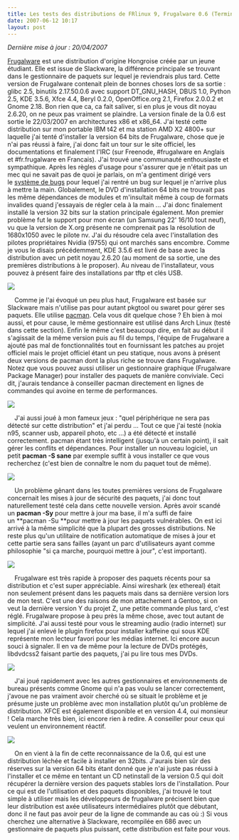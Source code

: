 ```yaml
---
title: Les tests des distributions de FRlinux 9, Frugalware 0.6 (Terminus)
date: 2007-06-12 10:17
layout: post
---
```


*Dernière mise à jour : 20/04/2007*

[Frugalware](http://frugalware.org/) est une distribution d'origine
Hongroise créée par un jeune étudiant. Elle est issue de Slackware, la
différence principale se trouvant dans le gestionnaire de paquets sur
lequel je reviendrais plus tard. Cette version de Frugalware contenait
plein de bonnes choses lors de sa sortie : glibc 2.5, binutils
2.17.50.0.6 avec support DT\_GNU\_HASH, DBUS 1.0, Python 2.5, KDE 3.5.6,
Xfce 4.4, Beryl 0.2.0, OpenOffice.org 2.1, Firefox 2.0.0.2 et Gnome
2.18. Bon rien que ca, ca fait saliver, si en plus je vous dit noyau
2.6.20, on ne peux pas vraiment se plaindre. La version finale de la 0.6
est sortie le 22/03/2007 en architectures x86 et x86\_64. J'ai testé
cette distribution sur mon portable IBM t42 et ma station AMD X2 4800+
sur laquelle j'ai tenté d'installer la version 64 bits de Frugalware,
chose que je n'ai pas réussi à faire, j'ai donc fait un tour sur le site
officiel, les documentations et finalement l'IRC (sur Freenode,
\#frugalware en Anglais et \#fr.frugalware en Francais). J'ai trouvé une
communauté enthousiaste et sympathique. Après les règles d'usage pour
s'assurer que je n'était pas un mec qui ne savait pas de quoi je
parlais, on m'a gentiment dirigé vers le [système de
bugs](http://bugs.frugalware.org/) pour lequel j'ai rentré un bug sur
lequel je n'arrive plus à mettre la main. Globalement, le DVD
d'installation 64 bits ne trouvait pas les même dépendances de modules
et m'insultait même à coup de formats invalides quand j'essayais de
régler cela à la main ... J'ai donc finalement installé la version 32
bits sur la station principale également. Mon premier problème fut le
support pour mon écran (un Samsung 22' 16/10 tout neuf), vu que la
version de X.org présente ne comprenait pas la résolution de 1680x1050
avec le pilote nv. J'ai du résoudre cela avec l'installation des pilotes
propriétaires Nvidia (9755) qui ont marchés sans encombre. Comme je vous
le disais précédemment, KDE 3.5.6 est livré de base avec la distribution
avec un petit noyau 2.6.20 (au moment de sa sortie, une des premières
distributions à le proposer). Au niveau de l'installateur, vous pouvez à
présent faire des installations par tftp et clés USB.

[![](http://frlinux.net/pictures/linux/frugalware06_01s.png)](http://frlinux.net/pictures/linux/frugalware06_01.png)

    Comme je l'ai évoqué un peu plus haut, Frugalware est basée sur
Slackware mais n'utilise pas pour autant pkgtool ou swaret pour gérer
ses paquets. Elle
utilise [pacman](http://physics.bu.edu/~youssef/pacman/). Cela vous dit
quelque chose ? Eh bien à moi aussi, et pour cause, le même gestionnaire
est utilisé dans Arch Linux (testé dans cette section). Enfin le même
c'est beaucoup dire, en fait au début il s'agissait de la même version
puis au fil du temps, l'équipe de Frugalware a ajouté pas mal de
fonctionnalités tout en fournissant les patches au projet officiel mais
le projet officiel étant un peu statique, nous avons à présent deux
versions de pacman dont la plus riche se trouve dans Frugalware. Notez
que vous pouvez aussi utiliser un gestionnaire graphique (Frugalware
Package Manager) pour installer des paquets de manière conviviale. Ceci
dit, j'aurais tendance à conseiller pacman directement en lignes de
commandes qui avoine en terme de performances.

[![](http://frlinux.net/pictures/linux/frugalware06_02s.png)](http://frlinux.net/pictures/linux/frugalware06_02.png)

    J'ai aussi joué à mon fameux jeux : "quel périphérique ne sera pas
détecté sur cette distribution" et j'ai perdu ... Tout ce que j'ai testé
(nokia n95, scanner usb, appareil photo, etc ...) a été détecté et
installé correctement. pacman étant très intelligent (jusqu'à un certain
point), il sait gérer les conflits et dépendances. Pour installer un
nouveau logiciel, un petit **pacman -S sane** par exemple suffit à vous
installer ce que vous recherchez (c'est bien de connaître le nom du
paquet tout de même).

[![](http://frlinux.net/pictures/linux/frugalware06_03s.png)](http://frlinux.net/pictures/linux/frugalware06_03.png)

    Un problème gênant dans les toutes premières versions de Frugalware
concernait les mises à jour de sécurité des paquets, j'ai donc tout
naturellement testé cela dans cette nouvelle version. Après avoir scandé
un **pacman -Sy** pour mettre à jour ma base, il m'a suffi de faire
un **pacman -Su **pour mettre à jour les paquets vulnérables. On est ici
arrivé à la même simplicité que la plupart des grosses distributions. Ne
reste plus qu'un utilitaire de notification automatique de mises à jour
et cette partie sera sans failles (ayant un parc d'utilisateurs ayant
comme philosophie "si ça marche, pourquoi mettre à jour", c'est
important).

[![](http://frlinux.net/pictures/linux/frugalware06_04s.png)](http://frlinux.net/pictures/linux/frugalware06_04.png)

    Frugalware est très rapide à proposer des paquets récents pour sa
distribution et c'est super appréciable. Ainsi wireshark (ex ethereal)
était non seulement présent dans les paquets mais dans sa dernière
version lors de mon test. C'est une des raisons de mon attachement a
Gentoo, si on veut la dernière version Y du projet Z, une petite
commande plus tard, c'est réglé. Frugalware propose à peu près la même
chose, avec tout autant de simplicité. J'ai aussi testé pour vous le
streaming audio (radio internet) sur lequel j'ai enlevé le plugin
firefox pour installer kaffeine qui sous KDE représente mon lecteur
favori pour les médias internet. Ici encore aucun souci à signaler. Il
en va de même pour la lecture de DVDs protégés, libdvdcss2 faisant
partie des paquets, j'ai pu lire tous mes DVDs.

[![](http://frlinux.net/pictures/linux/frugalware06_05s.png)](http://frlinux.net/pictures/linux/frugalware06_05.png)

    J'ai joué rapidement avec les autres gestionnaires et environnements
de bureau présents comme Gnome qui n'a pas voulu se lancer correctement,
j'avoue ne pas vraiment avoir cherché où se situait le problème et je
présume juste un problème avec mon installation plutôt qu'un problème de
distribution. XFCE est également disponible et en version 4.4, oui
monsieur ! Cela marche très bien, ici encore rien à redire. A conseiller
pour ceux qui veulent un environnement réactif.

[![](http://frlinux.net/pictures/linux/frugalware06_06s.png)](http://frlinux.net/pictures/linux/frugalware06_06.png)

    On en vient à la fin de cette reconnaissance de la 0.6, qui est une
distribution léchée et facile à installer en 32bits. J'aurais bien sûr
des réserves sur la version 64 bits étant donné que je n'ai juste pas
réussi à l'installer et ce même en tentant un CD netinstall de la
version 0.5 qui doit récupérer la dernière version des paquets stables
lors de l'installation. Pour ce qui est de l'utilisation et des paquets
disponibles, j'ai trouvé le tout simple à utiliser mais les développeurs
de frugalware précisent bien que leur distribution est axée utilisateurs
intermédiaires plutôt que débutant, donc il ne faut pas avoir peur de la
ligne de commande au cas où :) Si vous cherchez une alternative à
Slackware, recompilée en 686 avec un gestionnaire de paquets plus
puissant, cette distribution est faite pour vous.
